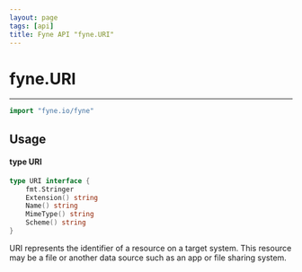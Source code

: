 ```yaml
---
layout: page
tags: [api]
title: Fyne API "fyne.URI"
---
```


# fyne.URI
---
```go
import "fyne.io/fyne"
```

## Usage

#### type URI

```go
type URI interface {
	fmt.Stringer
	Extension() string
	Name() string
	MimeType() string
	Scheme() string
}
```

URI represents the identifier of a resource on a target system. This resource may be a file or another data source such as an app or file sharing system.
